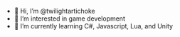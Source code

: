 - 👋 Hi, I’m @twilightartichoke
- 👀 I’m interested in game development
- 🌱 I’m currently learning C#, Javascript, Lua, and Unity


<!---
twilightartichoke/twilightartichoke is a ✨ special ✨ repository because its `README.md` (this file) appears on your GitHub profile.
You can click the Preview link to take a look at your changes.
--->
